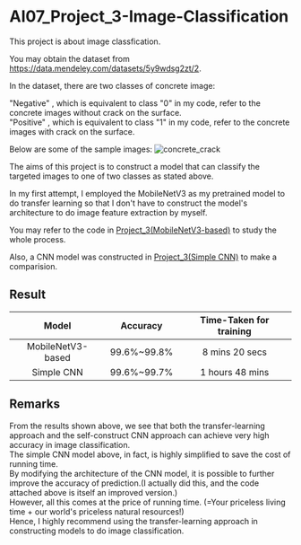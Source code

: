 # AI07_Project_3-Image-Classification

This project is about image classfication. 

You may obtain the dataset from https://data.mendeley.com/datasets/5y9wdsg2zt/2.

In the dataset, there are two classes of concrete image:<br>

"Negative" , which is equivalent to class "0" in my code, refer to the concrete images without crack on the surface.<br>
"Positive" , which is equivalent to class "1" in my code, refer to the concrete images with crack on the surface.<br>

Below are some of the sample images:
![concrete_crack](https://user-images.githubusercontent.com/108325848/184343265-01b7cb56-8133-4f13-9635-6cba6062d24b.png)

The aims of this project is to construct a model that can classify the targeted images to one of two classes as stated above.<br>

In my first attempt, I employed the MobileNetV3 as my pretrained model to do transfer learning so that I don't have to construct the model's architecture to do image feature extraction by myself.<br>

You may refer to the code in [Project_3(MobileNetV3-based)](Project_3(MobileNetV3-based).ipynb) to study the whole process.<br>

Also, a CNN model was constructed in [Project_3(Simple CNN)](Project_3(Simple-CNN).ipynb) to make a comparision.<br>

## Result
|        Model        |    Accuracy    |   Time-Taken for training  |
|        :---:        |     :---:      |            :---:           | 
| MobileNetV3-based   |  99.6%~99.8%   |        8 mins 20 secs      |
| Simple CNN          |  99.6%~99.7%   |        1 hours 48 mins     |

## Remarks
From the results shown above, we see that both the transfer-learning approach and the self-construct CNN approach can achieve very high accuracy in image classification.<br>
The simple CNN model above, in fact, is highly simplified to save the cost of running time.<br>
By modifying the architecture of the CNN model, it is possible to further improve the accuracy of prediction.(I actually did this, and the code attached above is itself an improved version.)<br>
However, all this comes at the price of running time. (=Your priceless living time + our world's priceless natural resources!) <br>
Hence, I highly recommend using the transfer-learning approach in constructing models to do image classification.<br>
